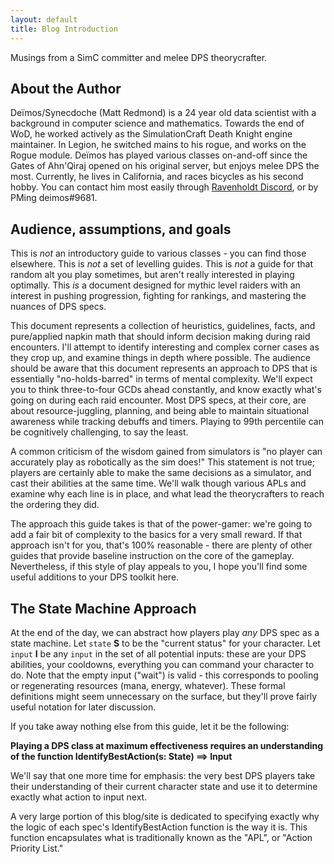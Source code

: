```yaml
---
layout: default
title: Blog Introduction
---
```

Musings from a SimC committer and melee DPS theorycrafter.

## About the Author
Deïmos/Synecdoche (Matt Redmond) is a 24 year old data scientist with a background in computer science and mathematics.
Towards the end of WoD, he worked actively as the SimulationCraft Death Knight engine maintainer.
In Legion, he switched mains to his rogue, and works on the Rogue module.
Deïmos has played various classes on-and-off since the Gates of Ahn'Qiraj opened on his original server, but enjoys melee DPS the most.
Currently, he lives in California, and races bicycles as his second hobby.
You can contact him most easily through [Ravenholdt Discord](https://discordapp.com/channels/124169701881282560/215503271068958722), or by PMing deimos#9681.

## Audience, assumptions, and goals

This is *not* an introductory guide to various classes - you can find those elsewhere.
This is *not* a set of levelling guides.
This is *not* a guide for that random alt you play sometimes, but aren't really interested in playing optimally.
This *is* a document designed for mythic level raiders with an interest in pushing progression, fighting for rankings, and mastering the nuances of DPS specs.

This document represents a collection of heuristics, guidelines, facts, and pure/applied napkin math that should inform decision making during raid encounters.
I'll attempt to identify interesting and complex corner cases as they crop up, and examine things in depth where possible.
The audience should be aware that this document represents an approach to DPS that is essentially "no-holds-barred" in terms of mental complexity.
We'll expect you to think three-to-four GCDs ahead constantly, and know exactly what's going on during each raid encounter.
Most DPS specs, at their core, are about resource-juggling, planning, and being able to maintain situational awareness while tracking debuffs and timers.
Playing to 99th percentile can be cognitively challenging, to say the least.

A common criticism of the wisdom gained from simulators is "no player can accurately play as robotically as the sim does!"
This statement is not true; players are certainly able to make the same decisions as a simulator, and cast their abilities at the same time.
We'll walk though various APLs and examine why each line is in place, and what lead the theorycrafters to reach the ordering they did.

The approach this guide takes is that of the power-gamer:  we're going to add a fair bit of complexity to the basics for a very small reward.
If that approach isn't for you, that's 100% reasonable - there are plenty of other guides that provide baseline instruction on the core of the gameplay. Nevertheless, if this style of play appeals to you, I hope you'll find some useful additions to your DPS toolkit here.

## The State Machine Approach

At the end of the day, we can abstract how players play *any* DPS spec as a state machine.
Let `state` **S** to be the "current status" for your character.
Let `input` **I** be any `input` in the set of all potential inputs: these are your DPS abilities, your cooldowns, everything you can command your character to do.
Note that the empty input ("wait") is valid - this corresponds to pooling or regenerating resources (mana, energy, whatever).
These formal definitions might seem unnecessary on the surface, but they'll prove fairly useful notation for later discussion.

If you take away nothing else from this guide, let it be the following:

**Playing a DPS class at maximum effectiveness requires an understanding of the function IdentifyBestAction(s: State) ==> Input**

We'll say that one more time for emphasis: the very best DPS players take their understanding of their current character state
and use it to determine exactly what action to input next.

A very large portion of this blog/site is dedicated to specifying exactly why the logic of each spec's IdentifyBestAction function is the way it is. 
This function encapsulates what is traditionally known as the "APL", or "Action Priority List."
